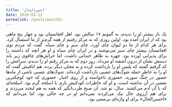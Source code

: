 ```yaml
---
title: 'احسن‌الحال'
date: 2016-03-22
permalink: /posts/post55/
---
```

<div align="justify" dir="rtl">

یک بار بیشتر او را ندیدم. به گمونم ۱۷ سالش بود. اهل افغانستان بود و چهار پنج ماهی بود که از ایران آمده بود. اولین روزی که به مرکز رفتیم از همه گرم‌تر از ما استقبال کرد. برای هر کدام از ما دو لیوان چای آورد، چای سبز و چای سیاه. گفت که مردم توی افغانستان بیشتر چای سبز می‌نوشند و در ایران چای سیاه و او هر آنچه که داشتند را برای پذیرایی آورده بود. چهره به ظاهر خندانی داشت، اما خراش‌های چاقوی زیر باند دستش نشان از درون آشفته او می‌داد. روز دوم که به مرکز رفتم او را ندیدم. سراغش را که گرفتم گفتند که پلیس او را بازداشت کرده و به محلی دیگر برده. هم اتاقیش گفت که او را به خاطر حمله شوک‌های عصبی بازداشت کرده‌اند. شوک‌های عصبی ناشی از ماه‌ها حضور در جنگ سوریه. حضوری ناخواسته و از روی اجبار. حضوری که خود کوچکترین نقشی در آن نداشته است. و او که خاطرات کودکیش بازی با اسلحه گرم بود. اسلحه‌ای که با آن آدم می‌کشند. سال، نو شد. آن صبح طرب‌انگیز که همه به هم لبخند می‌زدند و برای هم آرزوی حال نیک می‌کردند نمی‌دانم او در چه حالی بود، اما می‌دانم که «احسن‌الحال» برای او واژه‌ای بی‌معنی بود.

</div>
